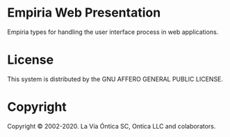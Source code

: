 ﻿# Empiria Web Presentation

Empiria types for handling the user interface process in web applications.

# License

This system is distributed by the GNU AFFERO GENERAL PUBLIC LICENSE.

# Copyright

Copyright © 2002-2020. La Vía Óntica SC, Ontica LLC and colaborators.
